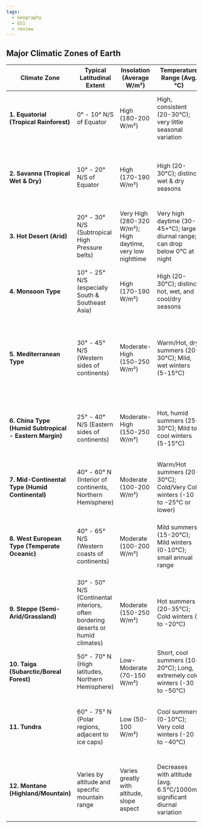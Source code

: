 ```yaml
---
tags:
  - Geography
  - GS1
  - review
---
```



## Major Climatic Zones of Earth 

|Climate Zone|Typical Latitudinal Extent|Insolation (Average W/m²)|Temperature Range (Avg. °C)|Relative Humidity (Avg. %)|Rainfall (Annual Avg. mm)|Dominant Vegetation|Other Significant Info|
|---|---|---|---|---|---|---|---|
|**1. Equatorial (Tropical Rainforest)**|0° - 10° N/S of Equator|High (180-200 W/m²)|High, consistent (20-30°C); very little seasonal variation|Very High (75-90%)|Very High (2000-4000+ mm)|Tropical Rainforest (dense, evergreen, broadleaf, extremely high biodiversity)|Constant heat and humidity; daily convectional rainfall; high biodiversity; Doldrums (low pressure)|
|**2. Savanna (Tropical Wet & Dry)**|10° - 20° N/S of Equator|High (170-190 W/m²)|High (20-30°C); distinct wet & dry seasons|Moderate (50-70% dry, 70-85% wet)|Moderate (750-1500 mm)|Tropical Grasslands with scattered deciduous trees (acacia, baobab); adaptations to drought|Influenced by ITCZ migration; known for large animal migrations; Trade Winds; subject to brushfires in dry season|
|**3. Hot Desert (Arid)**|20° - 30° N/S (Subtropical High Pressure belts)|Very High (280-320 W/m²); High daytime, very low nighttime|Very high daytime (30-45+°C); large diurnal range; can drop below 0°C at night|Very Low (10-30%)|Very Low (<250 mm)|Sparse, xerophytic vegetation (cacti, succulents, short grasses, thorny shrubs)|Extreme temperature fluctuations; very low humidity; clear skies; often on western continental margins or interiors; evaporation exceeds precipitation|
|**4. Monsoon Type**|10° - 25° N/S (especially South & Southeast Asia)|High (170-190 W/m²)|High (20-30°C); distinct hot, wet, and cool/dry seasons|Varies greatly (30-90%)|High (1000-2000+ mm), concentrated in summer monsoon|Deciduous forests (teak, sal), bamboo, rice paddies|Distinct seasonal reversal of winds; heavy summer rainfall (monsoon); crucial for agriculture (rice); can experience droughts or floods|
|**5. Mediterranean Type**|30° - 45° N/S (Western sides of continents)|Moderate-High (150-250 W/m²)|Warm/Hot, dry summers (20-30°C); Mild, wet winters (5-15°C)|Moderate (40-70%)|Moderate (300-900 mm), mostly in winter|Sclerophyllous vegetation (chaparral, maquis, garrigue, olive, citrus, vineyards); adapted to summer drought|Distinct dry summer due to subtropical high extension; often hilly or mountainous; high fire risk in summer|
|**6. China Type (Humid Subtropical - Eastern Margin)**|25° - 40° N/S (Eastern sides of continents)|Moderate-High (150-250 W/m²)|Hot, humid summers (25-30°C); Mild to cool winters (5-15°C)|High (60-80%)|High (800-1650 mm), year-round with summer peak (influenced by monsoon extension)|Mixed forests (deciduous & evergreen), pine forests; lush growth, intensive agriculture|Influenced by warm ocean currents & moist tropical air; subject to tropical cyclones (typhoons/hurricanes); very productive agricultural regions|
|**7. Mid-Continental Type (Humid Continental)**|40° - 60° N (Interior of continents, Northern Hemisphere)|Moderate (100-200 W/m²)|Warm/Hot summers (20-30°C); Cold/Very Cold winters (-10 to -25°C or lower)|Moderate (50-70%)|Moderate (500-1200 mm), summer maximum|Deciduous forests, mixed forests, grasslands (prairie/steppe) in drier parts|Large annual temperature range; distinct four seasons; snow cover common in winter; highly variable weather|
|**8. West European Type (Temperate Oceanic)**|40° - 65° N/S (Western coasts of continents)|Moderate (100-200 W/m²)|Mild summers (15-20°C); Mild winters (0-10°C); small annual range|High (70-90%)|High (750-2000+ mm), well distributed year-round|Temperate rainforests, coniferous forests (spruce, fir), deciduous forests (oak, beech)|Strong oceanic influence moderates temperatures; frequent cloud cover, fog, drizzle; reliable rainfall for agriculture|
|**9. Steppe (Semi-Arid/Grassland)**|30° - 50° N/S (Continental interiors, often bordering deserts or humid climates)|Moderate (150-250 W/m²)|Hot summers (20-35°C); Cold winters (0 to -20°C)|Low-Moderate (30-50%)|Low-Moderate (250-500 mm), highly variable|Short grasses, sparse shrubs, some drought-resistant trees along watercourses|Transitional zone; prone to droughts; large annual temperature range; often agricultural (wheat, grains)|
|**10. Taiga (Subarctic/Boreal Forest)**|50° - 70° N (High latitudes, Northern Hemisphere)|Low-Moderate (70-150 W/m²)|Short, cool summers (10-20°C); Long, extremely cold winters (-30 to -50°C)|Moderate (60-80%)|Low (250-500 mm), mostly summer rain/snow|Coniferous forests (spruce, pine, fir, larch); vast continuous forest biome|Extreme temperature range; short growing season; permafrost in some areas; resource extraction (timber, minerals)|
|**11. Tundra**|60° - 75° N (Polar regions, adjacent to ice caps)|Low (50-100 W/m²)|Cool summers (0-10°C); Very cold winters (-20 to -40°C)|Moderate-High (70-90%)|Very Low (150-250 mm), mostly snow|Low-growing plants (mosses, lichens, dwarf shrubs, sedges, grasses); no trees|Permafrost dominates; short growing season; boggy conditions in summer; fragile ecosystem|
|**12. Montane (Highland/Mountain)**|Varies by altitude and specific mountain range|Varies greatly with altitude, slope aspect|Decreases with altitude (avg. 6.5°C/1000m); significant diurnal variation|Varies; high in cloud forests, low at very high altitudes|Highly variable (orographic precipitation on windward sides, rain shadow on leeward)|Altitudinal zonation (forests, grasslands, subalpine, alpine tundra, permanent snow/ice)|Highly localized climates due to elevation, aspect, and terrain; temperature inversions common in valleys; important for water resources|

